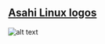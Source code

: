 ## [Asahi Linux logos](logos/)

![alt text](https://raw.githubusercontent.com/Playfloor/artwork/main/logos/png_128/AsahiLinux_logo.png)
